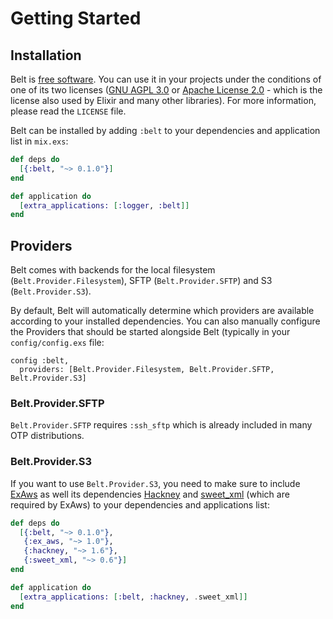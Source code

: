 # Getting Started

## Installation
Belt is [free software](https://www.fsf.org/about/what-is-free-software). You can use it in your projects under the conditions of one of its two licenses ([GNU AGPL 3.0](https://www.gnu.org/licenses/agpl-3.0.en.html) or [Apache License 2.0](https://www.apache.org/licenses/LICENSE-2.0.html) - which is the license also used by Elixir and many other libraries). For more information, please read the `LICENSE` file.

Belt can be installed by adding `:belt` to your dependencies and application
list in `mix.exs`:

```elixir
def deps do
  [{:belt, "~> 0.1.0"}]
end

def application do
  [extra_applications: [:logger, :belt]]
end
```
## Providers
Belt comes with backends for the local filesystem (`Belt.Provider.Filesystem`), SFTP (`Belt.Provider.SFTP`) and S3 (`Belt.Provider.S3`).

By default, Belt will automatically determine which providers are available according to your installed dependencies. You can also manually configure the Providers that should be started alongside Belt (typically in your `config/config.exs` file:
```
config :belt,
  providers: [Belt.Provider.Filesystem, Belt.Provider.SFTP, Belt.Provider.S3]
```

### Belt.Provider.SFTP
`Belt.Provider.SFTP` requires `:ssh_sftp` which is already included in many OTP distributions.

### Belt.Provider.S3
If you want to use `Belt.Provider.S3`, you need to make sure to include [ExAws](https://github.com/CargoSense/ex_aws) as well its dependencies [Hackney](https://hex.pm/packages/hackney) and [sweet_xml](https://hex.pm/packages/sweet_xml) (which are required by ExAws) to your dependencies and applications list:
```elixir
def deps do
  [{:belt, "~> 0.1.0"},
   {:ex_aws, "~> 1.0"},
   {:hackney, "~> 1.6"},
   {:sweet_xml, "~> 0.6"}]
end

def application do
  [extra_applications: [:belt, :hackney, .sweet_xml]]
end
```

